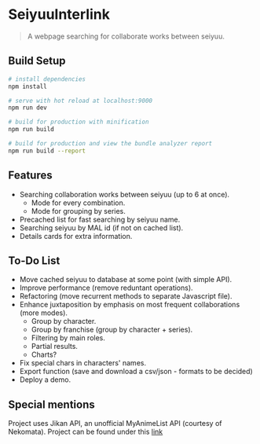 # SeiyuuInterlink

> A webpage searching for collaborate works between seiyuu.

## Build Setup

``` bash
# install dependencies
npm install

# serve with hot reload at localhost:9000
npm run dev

# build for production with minification
npm run build

# build for production and view the bundle analyzer report
npm run build --report
```

## Features

* Searching collaboration works between seiyuu (up to 6 at once).
    * Mode for every combination.
    * Mode for grouping by series.
* Precached list for fast searching by seiyuu name.
* Searching seiyuu by MAL id (if not on cached list).
* Details cards for extra information.

## To-Do List

* Move cached seiyuu to database at some point (with simple API).
* Improve performance (remove reduntant operations).
* Refactoring (move recurrent methods to separate Javascript file).
* Enhance juxtaposition by emphasis on most frequent collaborations (more modes).
    * Group by character.
    * Group by franchise (group by character + series).
    * Filtering by main roles.
    * Partial results.
    * Charts?
* Fix special chars in characters' names.
* Export function (save and download a csv/json - formats to be decided)
* Deploy a demo.

## Special mentions

Project uses Jikan API, an unofficial MyAnimeList API (courtesy of Nekomata). Project can be found under this [link](https://github.com/jikan-me/jikan/)